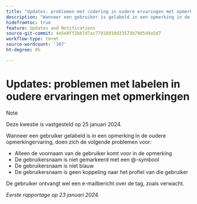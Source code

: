 ```yaml
---
title: "Updates: problemen met codering in oudere ervaringen met opmerkingen"
description: "Wanneer een gebruiker is gelabeld in een opmerking in de oudere opmerkingervaring, doen zich verschillende problemen voor."
hidefromtoc: true
feature: Updates and Notifications
source-git-commit: 4e5e8ff2bb7d7ac77910910d33573b79d5d4a5d7
workflow-type: tm+mt
source-wordcount: '107'
ht-degree: 0%

---
```



# Updates: problemen met labelen in oudere ervaringen met opmerkingen

>[!NOTE]
>
>Deze kwestie is vastgesteld op 25 januari 2024.

Wanneer een gebruiker gelabeld is in een opmerking in de oudere opmerkingervaring, doen zich de volgende problemen voor:

* Alleen de voornaam van de gebruiker komt voor in de opmerking
* De gebruikersnaam is niet gemarkeerd met een @-symbool
* De gebruikersnaam is niet blauw
* De gebruikersnaam is geen koppeling naar het profiel van die gebruiker

De gebruiker ontvangt wel een e-mailbericht over de tag, zoals verwacht.

_Eerste rapportage op 23 januari 2024._
